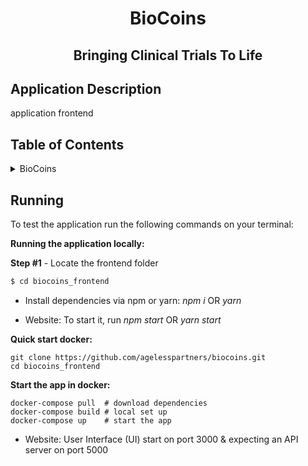 <!-- PROJECT TITLE -->
  <h1 align="center">BioCoins</h1>
 <h2 2 align="center">
    Bringing Clinical Trials To Life
    <br />
    </h2>

## Application Description

application frontend

## Table of Contents

<details>
<summary>BioCoins</summary>

- [Table of Contents](#table-of-contents)
- [Running](#running)

</details>

## Running

To test the application run the following commands on your terminal:

**Running the application locally:**

**Step #1** - Locate the frontend folder

```bash
$ cd biocoins_frontend
```

- Install dependencies via npm or yarn: _npm i_ OR _yarn_

- Website: To start it, run _npm start_ OR _yarn start_

**Quick start docker:**

```
git clone https://github.com/agelesspartners/biocoins.git
cd biocoins_frontend
```

**Start the app in docker:**

```
docker-compose pull  # download dependencies
docker-compose build # local set up
docker-compose up    # start the app
```

- Website: User Interface (UI) start on port 3000 & expecting an API server on port 5000
